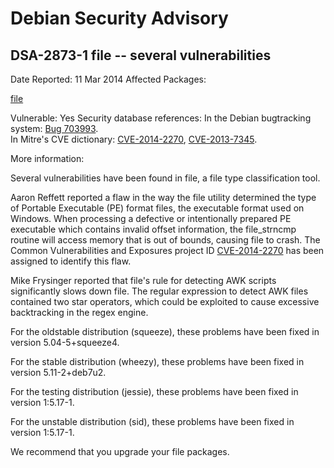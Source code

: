 
Debian Security Advisory
========================


DSA-2873-1 file -- several vulnerabilities
------------------------------------------



Date Reported:
11 Mar 2014
Affected Packages:

[file](https://packages.debian.org/src:file)

Vulnerable:
Yes
Security database references:
In the Debian bugtracking system: [Bug 703993](https://bugs.debian.org/cgi-bin/bugreport.cgi?bug=703993).  
In Mitre's CVE dictionary: [CVE-2014-2270](https://security-tracker.debian.org/tracker/CVE-2014-2270), [CVE-2013-7345](https://security-tracker.debian.org/tracker/CVE-2013-7345).  

More information:

Several vulnerabilities have been found in file, a file type
classification tool.


Aaron Reffett reported a flaw in the way the file utility determined the
type of Portable Executable (PE) format files, the executable format
used on Windows. When processing a defective or intentionally prepared
PE executable which contains invalid offset information, the
file\_strncmp routine will access memory that is out of bounds, causing
file to crash. The Common Vulnerabilities and Exposures project ID
[CVE-2014-2270](https://security-tracker.debian.org/tracker/CVE-2014-2270) has been assigned to identify this flaw.


Mike Frysinger reported that file's rule for detecting AWK scripts
significantly slows down file. The regular expression to detect AWK
files contained two star operators, which could be exploited to cause
excessive backtracking in the regex engine.


For the oldstable distribution (squeeze), these problems have been fixed
in version 5.04-5+squeeze4.


For the stable distribution (wheezy), these problems have been fixed in
version 5.11-2+deb7u2.


For the testing distribution (jessie), these problems have been fixed in
version 1:5.17-1.


For the unstable distribution (sid), these problems have been fixed in
version 1:5.17-1.


We recommend that you upgrade your file packages.





